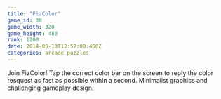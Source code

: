 ```yaml
---
title: "FizColor"
game_id: 38
game_width: 320
game_height: 480
rank: 1200
date: 2014-06-13T12:57:00.466Z
categories: arcade puzzles
---
```

Join FizColor! Tap the correct color bar on the screen to reply the color resquest as fast as possible within a second. Minimalist graphics and challenging gameplay design.